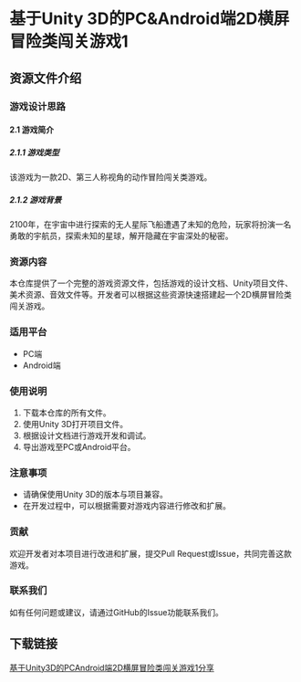 # 基于Unity 3D的PC&Android端2D横屏冒险类闯关游戏1

## 资源文件介绍

### 游戏设计思路

#### 2.1 游戏简介

##### 2.1.1 游戏类型
该游戏为一款2D、第三人称视角的动作冒险闯关类游戏。

##### 2.1.2 游戏背景
2100年，在宇宙中进行探索的无人星际飞船遭遇了未知的危险，玩家将扮演一名勇敢的宇航员，探索未知的星球，解开隐藏在宇宙深处的秘密。

### 资源内容
本仓库提供了一个完整的游戏资源文件，包括游戏的设计文档、Unity项目文件、美术资源、音效文件等。开发者可以根据这些资源快速搭建起一个2D横屏冒险类闯关游戏。

### 适用平台
- PC端
- Android端

### 使用说明
1. 下载本仓库的所有文件。
2. 使用Unity 3D打开项目文件。
3. 根据设计文档进行游戏开发和调试。
4. 导出游戏至PC或Android平台。

### 注意事项
- 请确保使用Unity 3D的版本与项目兼容。
- 在开发过程中，可以根据需要对游戏内容进行修改和扩展。

### 贡献
欢迎开发者对本项目进行改进和扩展，提交Pull Request或Issue，共同完善这款游戏。

### 联系我们
如有任何问题或建议，请通过GitHub的Issue功能联系我们。

## 下载链接

[基于Unity3D的PCAndroid端2D横屏冒险类闯关游戏1分享](https://pan.quark.cn/s/ceb410cad596)